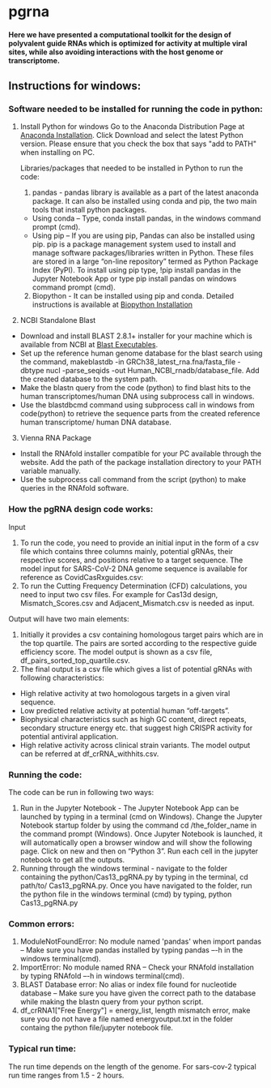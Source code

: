 # pgrna




#### Here we have presented a computational toolkit for the design of polyvalent guide RNAs which is optimized for activity at multiple viral sites, while also avoiding interactions with the host genome or transcriptome.

## Instructions for windows:

### Software needed to be installed for running the code in python:
1) Install Python for windows
      Go to the Anaconda Distribution Page at [Anaconda Installation](https://www.anaconda.com/products/individual). Click Download and select the latest Python version. Please ensure that you check the box that says "add to PATH" when installing on PC.

      Libraries/packages that needed to be installed in Python to run the code:
      
      1) pandas - pandas library is available as a part of the latest anaconda package. It can also be installed using conda and pip, the two main tools that install python packages.
      - Using conda – Type, conda install pandas, in the windows command prompt (cmd).
      - Using pip – If you are using pip, Pandas can also be installed using pip. pip is a package management system used to install and manage software packages/libraries written in Python. These files are stored in a large “on-line repository” termed as Python Package Index (PyPI). To install using pip type, !pip install pandas in the Jupyter Notebook App or type pip install pandas on windows command prompt (cmd).
      2) Biopython - It can be installed using pip and conda. Detailed instructions is available at [Biopython Installation](https://biopython.org/wiki/Packages)

2) NCBI Standalone Blast
- Download and install BLAST 2.8.1+ installer for your machine which is available from NCBI at [Blast Executables](https://ftp.ncbi.nlm.nih.gov/blast/executables/blast+/LATEST/).
- Set up the reference human genome database for the blast search using the command, makeblastdb -in GRCh38_latest_rna.fna/fasta_file -dbtype nucl -parse_seqids  -out Human_NCBI_rnadb/database_file. Add the created database to the system path.
- Make the blastn query from the code (python) to find blast hits to the human transcriptomes/human DNA using subprocess call in windows.
- Use the blastdbcmd command using subprocess call in windows from code(python) to retrieve the sequence parts from the created reference human transcriptome/ human DNA database.

3) Vienna RNA Package
- Install the RNAfold installer compatible for your PC available through the website. Add the path of the package installation directory to your PATH variable manually.
- Use the subprocess call command from the script (python) to make queries in the RNAfold software.

### How the pgRNA design code works:

Input
1) To run the code, you need to provide an initial input in the form of a csv file which contains three columns mainly, potential gRNAs, their respective scores, and positions relative to a target sequence. The model input for SARS-CoV-2 DNA genome sequence is available for reference as CovidCasRxguides.csv:
2) To run the Cutting Frequency Determination (CFD) calculations, you need to input two csv files. For example for Cas13d design, Mismatch_Scores.csv and Adjacent_Mismatch.csv is needed as input. 

Output will have two main elements:

1) Initially it provides a csv containing homologous target pairs which are in the top quartile. The pairs are sorted according to the respective guide efficiency score. The model output is shown as a csv file, df_pairs_sorted_top_quartile.csv. 
2) The final output is a csv file which gives a list of potential gRNAs with following characteristics:
- High relative activity at two homologous targets in a given viral sequence.
- Low predicted relative activity at potential human “off-targets”.
- Biophysical characteristics such as high GC content, direct repeats, secondary structure energy etc. that suggest high CRISPR activity for potential antiviral application.
- High relative activity across clinical strain variants.
The model output can be referred at df_crRNA_withhits.csv.

### Running the code:

The code can be run in following two ways:
1) Run in the Jupyter Notebook - The Jupyter Notebook App can be launched by typing in a terminal (cmd on Windows). Change the Jupyter Notebook startup folder by using the command cd /the_folder_name in the command prompt (Windows). Once Jupyter Notebook is launched, it will automatically open a browser window and will show the following page. Click on new and then on “Python 3”. Run each cell in the jupyter notebook to get all the outputs.
2) Running through the windows terminal - navigate to the folder containing the python/Cas13_pgRNA.py by typing in the terminal, cd path/to/ Cas13_pgRNA.py.
Once you have navigated to the folder, run the python file in the windows terminal (cmd) by typing, python Cas13_pgRNA.py

### Common errors:

1) ModuleNotFoundError: No module named 'pandas' when import pandas – Make sure you have pandas installed by typing pandas –-h in the windows terminal(cmd).
2) ImportError: No module named RNA – Check your RNAfold installation by typing RNAfold –-h in windows terminal(cmd).
3) BLAST Database error: No alias or index file found for nucleotide database – Make sure you have given the correct path to the database while making the blastn query from your python script.
4) df_crRNA1["Free Energy"] = energy_list, length mismatch error, make sure you do not have a file named energyoutput.txt in the folder containg the python file/jupyter notebook file.

### Typical run time:

The run time depends on the length of the genome. For sars-cov-2 typical run time ranges from 1.5 - 2 hours.
